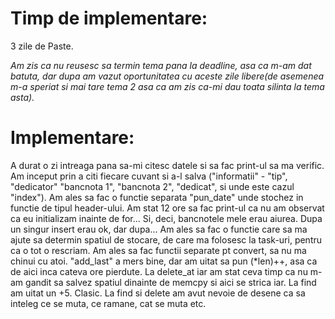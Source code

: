 # Timp de implementare: 
3 zile de Paste.
  
  *Am zis ca nu reusesc sa termin tema pana la deadline, asa ca m-am dat batuta, dar dupa am vazut oportunitatea cu aceste zile libere(de asemenea m-a speriat si 
  mai tare tema 2 asa ca am zis ca-mi dau toata silinta la tema asta).*
  
 # Implementare: 
  A durat o zi intreaga pana sa-mi citesc datele si sa fac print-ul sa ma verific. Am inceput prin a citi fiecare cuvant si a-l salva ("informatii" - "tip", "dedicator"   "bancnota 1", "bancnota 2", "dedicat", si unde este cazul "index"). Am ales sa fac o functie separata "pun_date" unde stochez in functie de tipul header-ului. 
  Am stat 12 ore sa fac print-ul ca nu am observat ca eu initializam inainte de for... Si, deci, bancnotele mele erau aiurea. Dupa un singur insert erau ok, dar dupa...
  Am ales sa fac o functie care sa ma ajute sa determin spatiul de stocare, de care ma folosesc la task-uri, pentru ca o tot o rescriam.
  Am ales sa fac functii separate pt convert, sa nu ma chinui cu atoi.
  "add_last" a mers bine, dar am uitat sa pun (*len)++, asa ca de aici inca cateva ore pierdute.
  La delete_at iar am stat ceva timp ca nu m-am gandit sa salvez spatiul dinainte de memcpy si aici se strica iar.
  La find am uitat un +5. Clasic. 
  La find si delete am avut nevoie de desene ca sa inteleg ce se muta, ce ramane, cat se muta etc.
